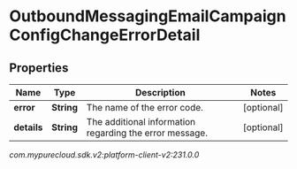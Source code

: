 # OutboundMessagingEmailCampaignConfigChangeErrorDetail


## Properties

| Name | Type | Description | Notes |
| ------------ | ------------- | ------------- | ------------- |
| **error** | **String** | The name of the error code. |  [optional] |
| **details** | **String** | The additional information regarding the error message. |  [optional] |




_com.mypurecloud.sdk.v2:platform-client-v2:231.0.0_
